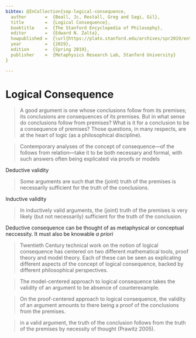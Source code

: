 ```yaml
---
bibtex: @InCollection{sep-logical-consequence,
  author       =  {Beall, Jc, Restall, Greg and Sagi, Gil},
  title        =  {Logical Consequence},
  booktitle    =  {The Stanford Encyclopedia of Philosophy},
  editor       =  {Edward N. Zalta},
  howpublished =  {\url{https://plato.stanford.edu/archives/spr2019/entries/logical-consequence/}},
  year         =  {2019},
  edition      =  {Spring 2019},
  publisher    =  {Metaphysics Research Lab, Stanford University}
}

---
```


# Logical Consequence

> A good argument is one whose conclusions follow from its premises; its conclusions are consequences of its premises. But in what sense do conclusions follow from premises? What is it for a conclusion to be a consequence of premises? Those questions, in many respects, are at the heart of logic (as a philosophical discipline).

> Contemporary analyses of the concept of consequence—of the follows from relation—take it to be both necessary and formal, with such answers often being explicated via proofs or models

Deductive validity

> Some arguments are such that the (joint) truth of the premises is necessarily sufficient for the truth of the conclusions.

Inductive validity

> In inductively valid arguments, the (joint) truth of the premises is very likely (but not necessarily) sufficient for the truth of the conclusion.

Deductive consequence can be thought of as metaphysical or conceptual neccessity.  It must also be knowable _a priori_

> Twentieth Century technical work on the notion of logical consequence has centered on two different mathematical tools, proof theory and model theory. Each of these can be seen as explicating different aspects of the concept of logical consequence, backed by different philosophical perspectives.

> The model-centered approach to logical consequence takes the validity of an argument to be absence of counterexample.

> On the proof-centered approach to logical consequence, the validity of an argument amounts to there being a proof of the conclusions from the premises. 

> in a valid argument, the truth of the conclusion follows from the truth of the premises by necessity of thought (Prawitz 2005).